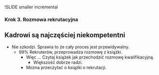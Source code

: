 !SLIDE smaller incremental

### Krok 3. Rozmowa rekrutacyjna  ###
## Kadrowi są najczęściej niekompetentni ##

- Nie szkodzi. Sprawia to że cały proces jest przewidywalny.
  * 99% Rekruterów, przeprowadza rozmowę z książki.
    - Więc ... Czytaj książek jak przechodzić rozmowę kwalifikacyjną.
      * Większość dobrze radzi.
    - Można przeczytać o książki o rekrutacji.
